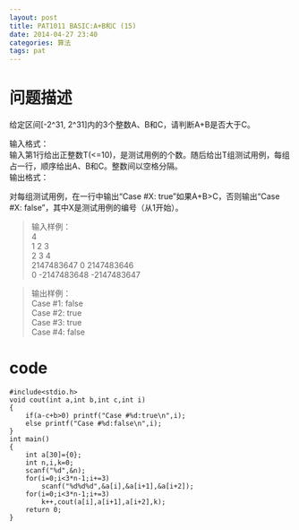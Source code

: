 ```yaml
---
layout: post
title: PAT1011 BASIC:A+B和C (15)
date: 2014-04-27 23:40
categories: 算法
tags: pat
---
```


# 问题描述
给定区间[-2^31, 2^31]内的3个整数A、B和C，请判断A+B是否大于C。

输入格式：  
输入第1行给出正整数T(<=10)，是测试用例的个数。随后给出T组测试用例，每组占一行，顺序给出A、B和C。整数间以空格分隔。  
输出格式：

对每组测试用例，在一行中输出“Case #X: true”如果A+B>C，否则输出“Case #X: false”，其中X是测试用例的编号（从1开始）。

>输入样例：  
4  
1 2 3  
2 3 4  
2147483647 0 2147483646  
0 -2147483648 -2147483647  

>输出样例：  
Case #1: false  
Case #2: true  
Case #3: true  
Case #4: false  

# code
```
#include<stdio.h>
void cout(int a,int b,int c,int i)
{
	if(a-c+b>0) printf("Case #%d:true\n",i);
	else printf("Case #%d:false\n",i);
}
int main()
{
	int a[30]={0};
	int n,i,k=0;
	scanf("%d",&n);
	for(i=0;i<3*n-1;i+=3)
		scanf("%d%d%d",&a[i],&a[i+1],&a[i+2]);
	for(i=0;i<3*n-1;i+=3)
		k++,cout(a[i],a[i+1],a[i+2],k);
	return 0;
}
```